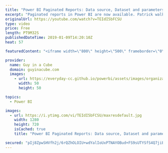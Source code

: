 ```yaml
---
title: "Power BI Paginated Reports: Data source, Dataset and parameters"
excerpt: "Paginated reports in Power BI are now available. Patrick walks you through how to get started with a paginated report using Report Builder. In this video, he starts off with how to create an embedded data source, a dataset, and parameters.  To download Report Builder, check out this link: https://guyinacu.be/reportbuilder"
originalUrl: https://youtube.com/watch?v=TEIdI5bFCSU
type: video
price: Free
length: PT9M32S
publishedDateTime: 2019-01-09T14:20:10Z
heat: 57

featuredContent: "<iframe width=\"800\" height=\"500\" frameborder=\"0\" src=\"https://www.youtube.com/embed/TEIdI5bFCSU\" allow=\"accelerometer; autoplay; encrypted-media; gyroscope; picture-in-picture\" allowfullscreen></iframe>"

provider:
  name: Guy in a Cube
  domain: guyinacube.com
  images:
    - url: https://everyday-cc.github.io/powerbi/assets/images/organizations/guyinacube.com-50x50.jpg
      width: 50
      height: 50

topics:
  - Power BI

images:
  - url: https://i.ytimg.com/vi/TEIdI5bFCSU/maxresdefault.jpg
    width: 1280
    height: 720
    isCached: true
    title: "Power BI Paginated Reports: Data source, Dataset and parameters"

secured: "pIj8ZpwSHVfh2j/6rQZhOLOIU+wdYalIoUxPTNAYOBud+FS9sUTYSfS4Q7jiEBoiZckGJBIXtEgq7FXCISHa9lAkd+HCKGCAWxONq+zlCdpJNhS1xgeOewsVYlYXEvXpm7bbDh9oUBsBg7HYAVki0pRz2HgA+pwBnzUm8gZOAKT6jq8v+xeRlLS442/r5p+E95BOna/vKZaHvdewJdnZsh2jsgmtGgqexi2qzELDBCCtma3yJIXcdu00gDZ2C9kX47Ob2+ESg6RHD8TkwvKlzR1v8aQkNyRBRpOVb4sgl/fxbk81ds0M40yFndbWrZP5MtvGfNFlzn3lLGTspwvLB7N9r1367kv/YFYwSTVEsSmsUZPKXxgnE/Zw5SJI0X2N6vm96SIJlxsatSOn76QS8UvH2lh0lvwkgOUKlAv3qDQ=;GFkMZop8FKaWK+XfPtJnMA=="
---
```


